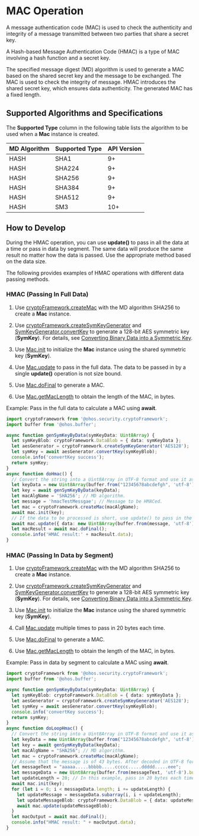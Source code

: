 # MAC Operation


A message authentication code (MAC) is used to check the authenticity and integrity of a message transmitted between two parties that share a secret key.


A Hash-based Message Authentication Code (HMAC) is a type of MAC involving a hash function and a secret key.


The specified message digest (MD) algorithm is used to generate a MAC based on the shared secret key and the message to be exchanged. The MAC is used to check the integrity of message. HMAC introduces the shared secret key, which ensures data authenticity. The generated MAC has a fixed length.


## Supported Algorithms and Specifications

The **Supported Type** column in the following table lists the algorithm to be used when a **Mac** instance is created.

| MD Algorithm| Supported Type| API Version| 
| -------- | -------- | -------- |
| HASH | SHA1 | 9+ | 
| HASH | SHA224 | 9+ | 
| HASH | SHA256 | 9+ | 
| HASH | SHA384 | 9+ | 
| HASH | SHA512 | 9+ | 
| HASH | SM3 | 10+ | 


## How to Develop

During the HMAC operation, you can use **update()** to pass in all the data at a time or pass in data by segment. The same data will produce the same result no matter how the data is passed. Use the appropriate method based on the data size.

The following provides examples of HMAC operations with different data passing methods.


### HMAC (Passing In Full Data)

1. Use [cryptoFramework.createMac](../../reference/apis/js-apis-cryptoFramework.md#cryptoframeworkcreatemac) with the MD algorithm SHA256 to create a **Mac** instance.

2. Use [cryptoFramework.createSymKeyGenerator](../../reference/apis/js-apis-cryptoFramework.md#cryptoframeworkcreatesymkeygenerator) and [SymKeyGenerator.convertKey](../../reference/apis/js-apis-cryptoFramework.md#convertkey-1) to generate a 128-bit AES symmetric key (**SymKey**).
   For details, see [Converting Binary Data into a Symmetric Key](crypto-convert-binary-data-to-sym-key.md).

3. Use [Mac.init](../../reference/apis/js-apis-cryptoFramework.md#init-6) to initialize the **Mac** instance using the shared symmetric key (**SymKey**).

4. Use [Mac.update](../../reference/apis/js-apis-cryptoFramework.md#update-8) to pass in the full data. The data to be passed in by a single **update()** operation is not size bound.

5. Use [Mac.doFinal](../../reference/apis/js-apis-cryptoFramework.md#dofinal-2) to generate a MAC.

6. Use [Mac.getMacLength](../../reference/apis/js-apis-cryptoFramework.md#getmaclength) to obtain the length of the MAC, in bytes.

Example: Pass in the full data to calculate a MAC using **await**.

```ts
import cryptoFramework from '@ohos.security.cryptoFramework';
import buffer from '@ohos.buffer';

async function genSymKeyByData(symKeyData: Uint8Array) {
  let symKeyBlob: cryptoFramework.DataBlob = { data: symKeyData };
  let aesGenerator = cryptoFramework.createSymKeyGenerator('AES128');
  let symKey = await aesGenerator.convertKey(symKeyBlob);
  console.info('convertKey success');
  return symKey;
}
async function doHmac() {
  // Convert the string into a Uint8Array in UTF-8 format and use it as the private key, which is 128 bits (16 bytes).
  let keyData = new Uint8Array(buffer.from("12345678abcdefgh", 'utf-8').buffer);
  let key = await genSymKeyByData(keyData);
  let macAlgName = 'SHA256'; // MD algorithm.
  let message = 'hmacTestMessgae'; // Message to be HMACed.
  let mac = cryptoFramework.createMac(macAlgName);
  await mac.init(key);
  // If the data to be processed is short, use update() to pass in the full data at a time. The data to be passed in by a single **update()** operation is not size bound.
  await mac.update({ data: new Uint8Array(buffer.from(message, 'utf-8').buffer) });
  let macResult = await mac.doFinal();
  console.info('HMAC result:' + macResult.data);
}
```


### HMAC (Passing In Data by Segment)

1. Use [cryptoFramework.createMac](../../reference/apis/js-apis-cryptoFramework.md#cryptoframeworkcreatemac) with the MD algorithm SHA256 to create a **Mac** instance.

2. Use [cryptoFramework.createSymKeyGenerator](../../reference/apis/js-apis-cryptoFramework.md#cryptoframeworkcreatesymkeygenerator) and [SymKeyGenerator.convertKey](../../reference/apis/js-apis-cryptoFramework.md#convertkey-1) to generate a 128-bit AES symmetric key (**SymKey**).
   For details, see [Converting Binary Data into a Symmetric Key](crypto-convert-binary-data-to-sym-key.md).

3. Use [Mac.init](../../reference/apis/js-apis-cryptoFramework.md#init-7) to initialize the **Mac** instance using the shared symmetric key (**SymKey**).

4. Call [Mac.update](../../reference/apis/js-apis-cryptoFramework.md#update-9) multiple times to pass in 20 bytes each time.

5. Use [Mac.doFinal](../../reference/apis/js-apis-cryptoFramework.md#dofinal-3) to generate a MAC.

6. Use [Mac.getMacLength](../../reference/apis/js-apis-cryptoFramework.md#getmaclength) to obtain the length of the MAC, in bytes.

Example: Pass in data by segment to calculate a MAC using **await**.

```ts
import cryptoFramework from '@ohos.security.cryptoFramework';
import buffer from '@ohos.buffer';

async function genSymKeyByData(symKeyData: Uint8Array) {
  let symKeyBlob: cryptoFramework.DataBlob = { data: symKeyData };
  let aesGenerator = cryptoFramework.createSymKeyGenerator('AES128');
  let symKey = await aesGenerator.convertKey(symKeyBlob);
  console.info('convertKey success');
  return symKey;
}
async function doLoopHmac() {
  // Convert the string into a Uint8Array in UTF-8 format and use it as the private key, which is 128 bits (16 bytes).
  let keyData = new Uint8Array(buffer.from("12345678abcdefgh", 'utf-8').buffer);
  let key = await genSymKeyByData(keyData);
  let macAlgName = "SHA256"; // MD algorithm.
  let mac = cryptoFramework.createMac(macAlgName);
  // Assume that the message is of 43 bytes. After decoded in UTF-8 format, the message is also of 43 bytes.
  let messageText = "aaaaa.....bbbbb.....ccccc.....ddddd.....eee";
  let messageData = new Uint8Array(buffer.from(messageText, 'utf-8').buffer);
  let updateLength = 20; // In this example, pass in 20 bytes each time.
  await mac.init(key);
  for (let i = 0; i < messageData.length; i += updateLength) {
    let updateMessage = messageData.subarray(i, i + updateLength);
    let updateMessageBlob: cryptoFramework.DataBlob = { data: updateMessage };
    await mac.update(updateMessageBlob);
  }
  let macOutput = await mac.doFinal();
  console.info("HMAC result: " + macOutput.data);
}
```
